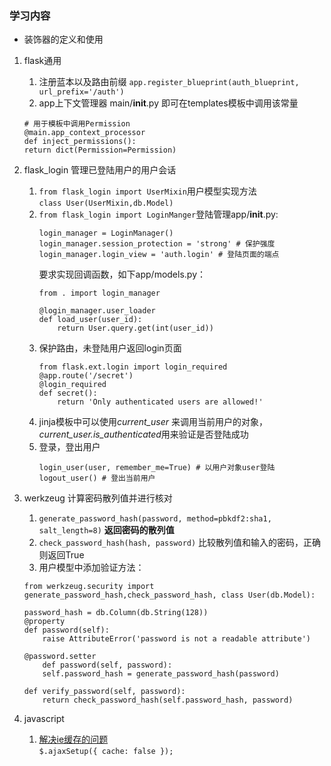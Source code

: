 
### 学习内容

* 装饰器的定义和使用

1. flask通用
    1. 注册蓝本以及路由前缀 `app.register_blueprint(auth_blueprint, url_prefix='/auth')`
    2. app上下文管理器 main/__init__.py
    即可在templates模板中调用该常量
    ```
    # 用于模板中调用Permission
    @main.app_context_processor
    def inject_permissions():
    return dict(Permission=Permission)
    ```
2. flask_login 管理已登陆用户的用户会话
    1. `from flask_login import UserMixin`用户模型实现方法  
        `class User(UserMixin,db.Model)`
    2. `from flask_login import LoginManger`登陆管理app/__init__.py:
        ```
        login_manager = LoginManager()
        login_manager.session_protection = 'strong' # 保护强度
        login_manager.login_view = 'auth.login' # 登陆页面的端点
        ```
        要求实现回调函数，如下app/models.py：
        ```
        from . import login_manager

        @login_manager.user_loader
        def load_user(user_id):
            return User.query.get(int(user_id))
        ```
    3. 保护路由，未登陆用户返回login页面
        ```
        from flask.ext.login import login_required
        @app.route('/secret')
        @login_required
        def secret():
            return 'Only authenticated users are allowed!'
        ```
    4. jinja模板中可以使用*current_user* 来调用当前用户的对象，*current_user.is_authenticated*用来验证是否登陆成功
    5. 登录，登出用户
        ```from flask_login imort login_user,logout_user,login_required
        login_user(user, remember_me=True) # 以用户对象user登陆
        logout_user() # 登出当前用户
        ```

3. werkzeug 计算密码散列值并进行核对
    1. `generate_password_hash(password, method=pbkdf2:sha1, salt_length=8)` **返回密码的散列值**
    2. `check_password_hash(hash, password)` 比较散列值和输入的密码，正确则返回True
    3. 用户模型中添加验证方法：  
    ```
    from werkzeug.security import generate_password_hash,check_password_hash, class User(db.Model):

    password_hash = db.Column(db.String(128))
    @property
    def password(self):
        raise AttributeError('password is not a readable attribute')

    @password.setter
        def password(self, password):
        self.password_hash = generate_password_hash(password)

    def verify_password(self, password):
        return check_password_hash(self.password_hash, password)
    ```
4. javascript
    1. [解决ie缓存的问题](https://www.cnblogs.com/artech/archive/2013/01/03/cache-4-ie.html)  
     `$.ajaxSetup({ cache: false }); `